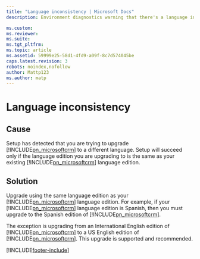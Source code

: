 ```yaml
---
title: "Language inconsistency | Microsoft Docs"
description: Environment diagnostics warning that there's a language inconsistency with the upgrade.

ms.custom: 
ms.reviewer: 
ms.suite: 
ms.tgt_pltfrm: 
ms.topic: article
ms.assetid: 59999e25-58d1-4fd9-a09f-8c7d574045be
caps.latest.revision: 3
robots: noindex,nofollow
author: Mattp123
ms.author: matp
---
```

# Language inconsistency

## Cause
  
 Setup has detected that you are trying to upgrade [!INCLUDE[pn_microsoftcrm](../includes/pn-microsoftcrm.md)] to a different language. Setup will succeed only if the language edition you are upgrading to is the same as your existing [!INCLUDE[pn_microsoftcrm](../includes/pn-microsoftcrm.md)] language edition.  
  
 ## Solution
  
 Upgrade using the same language edition as your [!INCLUDE[pn_microsoftcrm](../includes/pn-microsoftcrm.md)] language edition. For example, if your [!INCLUDE[pn_microsoftcrm](../includes/pn-microsoftcrm.md)] language edition is Spanish, then you must upgrade to the Spanish edition of [!INCLUDE[pn_microsoftcrm](../includes/pn-microsoftcrm.md)].  
  
 The exception is upgrading from an International English edition of [!INCLUDE[pn_microsoftcrm](../includes/pn-microsoftcrm.md)] to a US English edition of [!INCLUDE[pn_microsoftcrm](../includes/pn-microsoftcrm.md)]. This upgrade is supported and recommended.



[!INCLUDE[footer-include](../../../includes/footer-banner.md)]